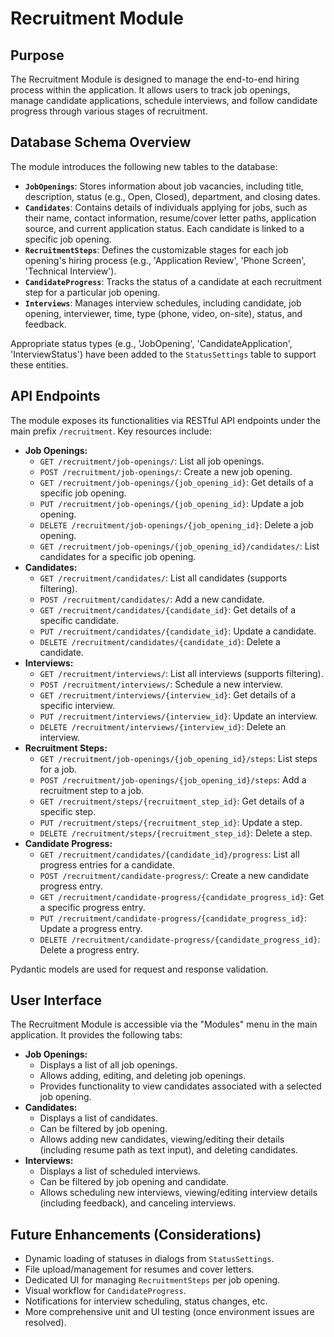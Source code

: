 # Recruitment Module

## Purpose

The Recruitment Module is designed to manage the end-to-end hiring process within the application. It allows users to track job openings, manage candidate applications, schedule interviews, and follow candidate progress through various stages of recruitment.

## Database Schema Overview

The module introduces the following new tables to the database:

*   **`JobOpenings`**: Stores information about job vacancies, including title, description, status (e.g., Open, Closed), department, and closing dates.
*   **`Candidates`**: Contains details of individuals applying for jobs, such as their name, contact information, resume/cover letter paths, application source, and current application status. Each candidate is linked to a specific job opening.
*   **`RecruitmentSteps`**: Defines the customizable stages for each job opening's hiring process (e.g., 'Application Review', 'Phone Screen', 'Technical Interview').
*   **`CandidateProgress`**: Tracks the status of a candidate at each recruitment step for a particular job opening.
*   **`Interviews`**: Manages interview schedules, including candidate, job opening, interviewer, time, type (phone, video, on-site), status, and feedback.

Appropriate status types (e.g., 'JobOpening', 'CandidateApplication', 'InterviewStatus') have been added to the `StatusSettings` table to support these entities.

## API Endpoints

The module exposes its functionalities via RESTful API endpoints under the main prefix `/recruitment`. Key resources include:

*   **Job Openings:**
    *   `GET /recruitment/job-openings/`: List all job openings.
    *   `POST /recruitment/job-openings/`: Create a new job opening.
    *   `GET /recruitment/job-openings/{job_opening_id}`: Get details of a specific job opening.
    *   `PUT /recruitment/job-openings/{job_opening_id}`: Update a job opening.
    *   `DELETE /recruitment/job-openings/{job_opening_id}`: Delete a job opening.
    *   `GET /recruitment/job-openings/{job_opening_id}/candidates/`: List candidates for a specific job opening.
*   **Candidates:**
    *   `GET /recruitment/candidates/`: List all candidates (supports filtering).
    *   `POST /recruitment/candidates/`: Add a new candidate.
    *   `GET /recruitment/candidates/{candidate_id}`: Get details of a specific candidate.
    *   `PUT /recruitment/candidates/{candidate_id}`: Update a candidate.
    *   `DELETE /recruitment/candidates/{candidate_id}`: Delete a candidate.
*   **Interviews:**
    *   `GET /recruitment/interviews/`: List all interviews (supports filtering).
    *   `POST /recruitment/interviews/`: Schedule a new interview.
    *   `GET /recruitment/interviews/{interview_id}`: Get details of a specific interview.
    *   `PUT /recruitment/interviews/{interview_id}`: Update an interview.
    *   `DELETE /recruitment/interviews/{interview_id}`: Delete an interview.
*   **Recruitment Steps:**
    *   `GET /recruitment/job-openings/{job_opening_id}/steps`: List steps for a job.
    *   `POST /recruitment/job-openings/{job_opening_id}/steps`: Add a recruitment step to a job.
    *   `GET /recruitment/steps/{recruitment_step_id}`: Get details of a specific step.
    *   `PUT /recruitment/steps/{recruitment_step_id}`: Update a step.
    *   `DELETE /recruitment/steps/{recruitment_step_id}`: Delete a step.
*   **Candidate Progress:**
    *   `GET /recruitment/candidates/{candidate_id}/progress`: List all progress entries for a candidate.
    *   `POST /recruitment/candidate-progress/`: Create a new candidate progress entry.
    *   `GET /recruitment/candidate-progress/{candidate_progress_id}`: Get a specific progress entry.
    *   `PUT /recruitment/candidate-progress/{candidate_progress_id}`: Update a progress entry.
    *   `DELETE /recruitment/candidate-progress/{candidate_progress_id}`: Delete a progress entry.

Pydantic models are used for request and response validation.

## User Interface

The Recruitment Module is accessible via the "Modules" menu in the main application. It provides the following tabs:

*   **Job Openings:**
    *   Displays a list of all job openings.
    *   Allows adding, editing, and deleting job openings.
    *   Provides functionality to view candidates associated with a selected job opening.
*   **Candidates:**
    *   Displays a list of candidates.
    *   Can be filtered by job opening.
    *   Allows adding new candidates, viewing/editing their details (including resume path as text input), and deleting candidates.
*   **Interviews:**
    *   Displays a list of scheduled interviews.
    *   Can be filtered by job opening and candidate.
    *   Allows scheduling new interviews, viewing/editing interview details (including feedback), and canceling interviews.

## Future Enhancements (Considerations)

*   Dynamic loading of statuses in dialogs from `StatusSettings`.
*   File upload/management for resumes and cover letters.
*   Dedicated UI for managing `RecruitmentSteps` per job opening.
*   Visual workflow for `CandidateProgress`.
*   Notifications for interview scheduling, status changes, etc.
*   More comprehensive unit and UI testing (once environment issues are resolved).
```
